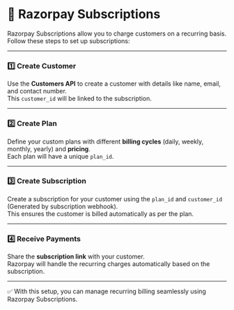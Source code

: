 # 🔄 Razorpay Subscriptions

Razorpay Subscriptions allow you to charge customers on a recurring basis.  
Follow these steps to set up subscriptions:

---

### 1️⃣ Create Customer

Use the **Customers API** to create a customer with details like name, email, and contact number.  
This `customer_id` will be linked to the subscription.

---

### 2️⃣ Create Plan

Define your custom plans with different **billing cycles** (daily, weekly, monthly, yearly) and **pricing**.  
Each plan will have a unique `plan_id`.

---

### 3️⃣ Create Subscription

Create a subscription for your customer using the `plan_id` and `customer_id` (Generated by subscription webhook).  
This ensures the customer is billed automatically as per the plan.

---

### 4️⃣ Receive Payments

Share the **subscription link** with your customer.  
Razorpay will handle the recurring charges automatically based on the subscription.

---

✅ With this setup, you can manage recurring billing seamlessly using Razorpay Subscriptions.
